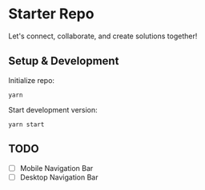 # Starter Repo

Let's connect, collaborate, and create solutions together!

## Setup & Development

Initialize repo:
```
yarn
```

Start development version:
```
yarn start
```

## TODO

- [ ] Mobile Navigation Bar
- [ ] Desktop Navigation Bar